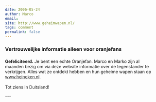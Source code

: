 ```yaml
---
date: 2006-05-24
author: Marco
email: 
site: http://www.geheimwapen.nl/
tags: comment
permalink: false
---
```


<h3>Vertrouwelijke informatie alleen voor oranjefans</h3>
<p>
<b>Gefeliciteerd.</b> Je bent een echte Oranjefan. Marco en Marko zijn al maanden bezig om via deze website informatie over de tegenstander te verkrijgen. Alles wat ze ontdekt hebben en hun geheime wapen staan op <a href="http://www.geheimwapen.nl">www.heineken.nl</a>.
<br/><br/>
Tot ziens in Duitsland!
</p>
---
